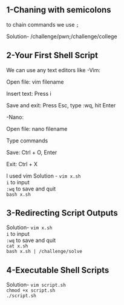 ## 1-Chaning with semicolons

to chain commands we use `;` 

Solution- 
/challenge/pwn;/challenge/college

## 2-Your First Shell Script

We can use any text editors like 
-Vim:

Open file: vim filename

Insert text: Press i

Save and exit: Press Esc, type :wq, hit Enter

-Nano:

Open file: nano filename

Type commands

Save: Ctrl + O, Enter

Exit: Ctrl + X

I used vim 
Solution -
 `vim x.sh`<br>
 `i` to input<br>
 `:wq` to save and quit<br>
 `bash x.sh`<br>

 ## 3-Redirecting Script Outputs

Solution-
 `vim x.sh`<br>
 `i` to input<br>
 `:wq` to save and quit<br>
 `cat x.sh`<br>
 `bash x.sh | /challenge/solve`<br>

 ## 4-Executable Shell Scripts

Solution-
`vim script.sh`<br>
`chmod +x script.sh`<br>
`./script.sh`<br>
